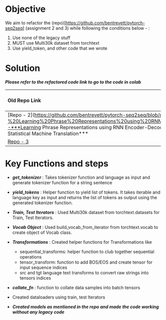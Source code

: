 

# Objective

We aim to refactor the (repo)[https://github.com/bentrevett/pytorch-seq2seq] (assignment 2 and 3) while following the conditions below - :

1.  Use none of the legacy stuff
2.  MUST use Multi30k dataset from torchtext
3.  Use yield_token, and other code that we wrote

# Solution

***Please refer to the refactored code link to go to the code in colab***

| Old Repo Link | Refactored Code Colab Link     | Description                |
| :-------- | :------- | :------------------------- |
| [Repo - 2](https://github.com/bentrevett/pytorch-seq2seq/blob/master/2%20-%20Learning%20Phrase%20Representations%20using%20RNN%20Encoder-***Learning Phrase Representations using RNN Encoder-Decoder for Statistical Machine Translation*** |
| [Repo - 3](https://github.com/bentrevett/pytorch-seq2seq/blob/master/3%20-%20Neural%20Machine%20Translation%20by%20Jointly%20Learning%20to%20Align%20and%20Translate.ipynb) 
# Key Functions and steps

- ***get_tokenizer*** : Takes tokenizer function and language as input and generate tokenizer function for a string sentence

- ***yield_tokens*** : Helper function to yield list of tokens. It takes iterable and language key as input and returns the list of tokens as output using the generated tokenizer function.

- ***Train, Test Iterators*** : Used Multi30k dataset from torchtext.datasets for Train, Test Iterators.

- ***Vocab Object*** : Used build_vocab_from_iterator from torchtext.vocab to create object of Vocab class.

- ***Transformations*** : Created helper functions for Transformations like
  - sequential_transforms: helper function to club together sequential operations
  - tensor_transform: function to add BOS/EOS and create tensor for input sequence indices
  - src and tgt language text transforms to convert raw strings into tensors indices

- ***collate_fn*** : function to collate data samples into batch tensors

- Created dataloaders using train, test Iterators

- ***Created models as mentioned in the repo and made the code working without any legacy code***
